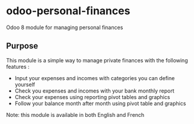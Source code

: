 # odoo-personal-finances
Odoo 8 module for managing personal finances

## Purpose
This module is a simple way to manage private finances with the following features :
  * Input your expenses and incomes with categories you can define yourself
  * Check you expenses and incomes with your bank monthly report
  * Check your expenses using reporting pivot tables and graphics
  * Follow your balance month after month using pivot table and graphics

Note: this module is available in both English and French
  
